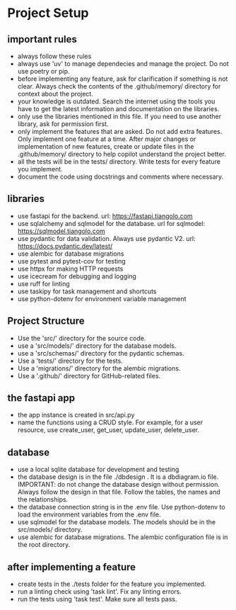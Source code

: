 # Project Setup
## important rules
- always follow these rules
- always use 'uv' to manage dependecies and manage the project. Do not use poetry or pip.
- before implementing any feature, ask for clarification if something is not clear. Always check the contents of the .github/memory/ directory for context about the project.
- your knowledge is outdated. Search the internet using the tools you have to get the latest information and documentation on the libraries.
- only use the libraries mentioned in this file. If you need to use another library, ask for permission first.
- only implement the features that are asked. Do not add extra features. Only implement one feature at a time. After major changes or implementation of new features, create or update files in the .github/memory/ directory to help copilot understand the project better.
- all the tests will be in the tests/ directory. Write tests for every feature you implement.
- document the code using docstrings and comments where necessary.

## libraries
- use fastapi for the backend. url: https://fastapi.tiangolo.com
- use sqlalchemy and sqlmodel for the database. url for sqlmodel: https://sqlmodel.tiangolo.com
- use pydantic for data validation. Always use pydantic V2. url: https://docs.pydantic.dev/latest/
- use alembic for database migrations
- use pytest and pytest-cov for testing
- use httpx for making HTTP requests
- use icecream for debugging and logging
- use ruff for linting
- use taskipy for task management and shortcuts
- use python-dotenv for environment variable management

## Project Structure
- Use the 'src/' directory for the source code.
- use a 'src/models/' directory for the database models.
- use a 'src/schemas/' directory for the pydantic schemas.
- Use a 'tests/' directory for the tests.
- Use a 'migrations/' directory for the alembic migrations.
- Use a '.github/' directory for GitHub-related files.

## the fastapi app
- the app instance is created in src/api.py
- name the functions using a CRUD style. For example, for a user resource, use create_user, get_user, update_user, delete_user.


## database
- use a local sqlite database for development and testing
- the database design is in the file ./dbdesign . It is a dbdiagram.io file. IMPORTANT: do not change the database design without permission. Always follow the design in that file. Follow the tables, the names and the relationships.
- the database connection string is in the .env file. Use python-dotenv to load the environment variables from the .env file.
- use sqlmodel for the database models. The models should be in the src/models/ directory.
- use alembic for database migrations. The alembic configuration file is in the root directory.

## after implementing a feature
- create tests in the ./tests folder for the feature you implemented.
- run a linting check using 'task lint'. Fix any linting errors.
- run the tests using 'task test'. Make sure all tests pass.